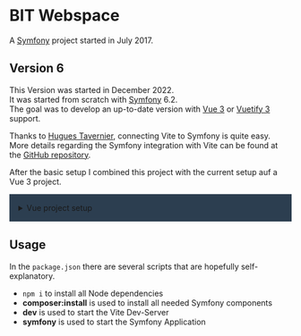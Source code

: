 # BIT Webspace

A [Symfony][symfony] project started in July 2017.

## Version 6

This Version was started in December 2022.  
It was started from scratch with [Symfony][symfony] 6.2.  
The goal was to develop an up-to-date version with [Vue 3][vue] or [Vuetify 3][vuetify] support.

Thanks to [Hugues Tavernier][lhapaipai], connecting Vite to Symfony is quite easy.  
More details regarding the Symfony integration with Vite can be found at the [GitHub repository][symfony-vite-bundle].

After the basic setup I combined this project with the current setup auf a Vue 3 project.

<details style="background-color: #2c3e50; padding: 1rem">
  <summary>Vue project setup</summary>

To create a Vue 3 project run `npm init vue@latest`, **but don't do that in the [Symfony][symfony] project folder**.

<pre>
Vue.js - The Progressive JavaScript Framework

✔ Project name: … vue-project
✔ Add TypeScript? … No / <span style="color: #00ffff">Yes</span>
✔ Add JSX Support? … <span style="color: #00ffff">No</span> / Yes
✔ Add Vue Router for Single Page Application development? … No / <span style="color: #00ffff">Yes</span>
✔ Add Pinia for state management? … <span style="color: #00ffff">No</span> / Yes
✔ Add Vitest for Unit Testing? … No / <span style="color: #00ffff">Yes</span>
✔ Add an End-to-End Testing Solution? › <span style="color: #00ffff">No</span>
✔ Add ESLint for code quality? … No / <span style="color: #00ffff">Yes</span>
✔ Add Prettier for code formatting? … <span style="color: #00ffff">No</span> / Yes

Scaffolding project in /.../vue-project...

Done.
</pre>
</details>

## Usage
In the `package.json` there are several scripts that are hopefully self-explanatory.

- `npm i` to install all Node dependencies
- **composer:install** is used to install all needed Symfony components
- **dev** is used to start the Vite Dev-Server
- **symfony** is used to start the Symfony Application

[lhapaipai]: https://github.com/lhapaipai
[symfony]: https://symfony.com/
[symfony-vite-bundle]: https://github.com/lhapaipai/vite-bundle
[vue]: https://vuejs.org/
[vuetify]: https://next.vuetifyjs.com/en/getting-started/installation/
